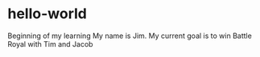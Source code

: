 # hello-world
Beginning of my learning
My name is Jim. My current goal is to win Battle Royal with Tim and Jacob
